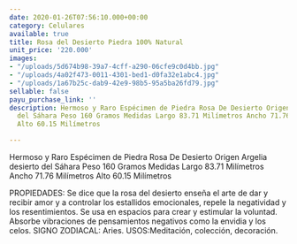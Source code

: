 ```yaml
---
date: 2020-01-26T07:56:10.000+00:00
category: Celulares
available: true
title: Rosa del Desierto Piedra 100% Natural
unit_price: '220.000'
images:
- "/uploads/5d674b98-39a7-4cff-a290-06cfe9c0d4bb.jpg"
- "/uploads/4a02f473-0011-4301-bed1-d0fa32e1abc4.jpg"
- "/uploads/1a67b25c-dab9-42e9-98b5-95a5ba26fd79.jpg"
sellable: false
payu_purchase_link: ''
description: Hermoso y Raro Espécimen de Piedra Rosa De Desierto Origen Argelia desierto
  del Sáhara Peso 160 Gramos Medidas Largo 83.71 Milímetros Ancho 71.76 Milímetros
  Alto 60.15 Milímetros

---
```

Hermoso y Raro Espécimen de Piedra Rosa De Desierto Origen Argelia desierto del Sáhara Peso 160 Gramos Medidas Largo 83.71 Milímetros Ancho 71.76 Milímetros Alto 60.15 Milímetros

PROPIEDADES: Se dice que la rosa del desierto enseña el arte de dar y recibir amor y a controlar los estallidos emocionales, repele la negatividad y los resentimientos. Se usa en espacios para crear y estimular la voluntad. Absorbe vibraciones de pensamientos negativos como la envidia y los celos. SIGNO ZODIACAL: Aries. USOS:Meditación, colección, decoración.